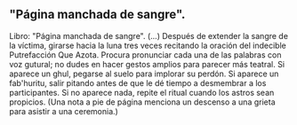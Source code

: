 ## "Página manchada de sangre".
Libro: "Página manchada de sangre".
(...) Después de extender la sangre de la víctima, girarse hacia la luna tres veces recitando la oración del indecible Putrefacción Que Azota. Procura pronunciar cada una de las palabras con voz gutural; no dudes en hacer gestos amplios para parecer más teatral.
Si aparece un ghul, pegarse al suelo para implorar su perdón.
Si aparece un fab'huritu, salir pitando antes de que le dé tiempo a desmembrar a los participantes.
Si no aparece nada, repite el ritual cuando los astros sean propicios.
(Una nota a pie de página menciona un descenso a una grieta para asistir a una ceremonia.)